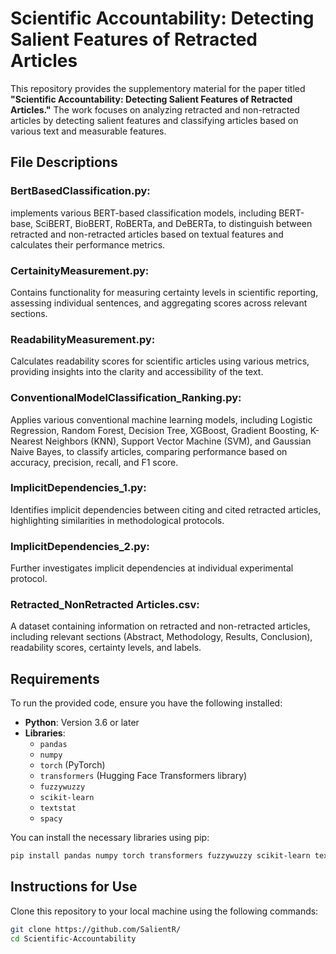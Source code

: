 # Scientific Accountability: Detecting Salient Features of Retracted Articles

This repository provides the supplementory material for the paper titled **"Scientific Accountability: Detecting Salient Features of Retracted Articles."** The work focuses on analyzing retracted and non-retracted articles by detecting salient features and classifying articles based on various text and measurable features.







## File Descriptions
### BertBasedClassification.py: 
implements various BERT-based classification models, including BERT-base, SciBERT, BioBERT, RoBERTa, and DeBERTa, to distinguish between retracted and non-retracted articles based on textual features and calculates their performance metrics.


###  CertainityMeasurement.py: 
Contains functionality for measuring certainty levels in scientific reporting, assessing individual sentences, and aggregating scores across relevant sections.

### ReadabilityMeasurement.py: 
Calculates readability scores for scientific articles using various metrics, providing insights into the clarity and accessibility of the text.

### ConventionalModelClassification_Ranking.py: 
Applies various conventional machine learning models, including Logistic Regression, Random Forest, Decision Tree, XGBoost, Gradient Boosting, K-Nearest Neighbors (KNN), Support Vector Machine (SVM), and Gaussian Naive Bayes, to classify articles, comparing performance based on accuracy, precision, recall, and F1 score.


### ImplicitDependencies_1.py: 
Identifies implicit dependencies between citing and cited retracted articles, highlighting similarities in methodological protocols.

### ImplicitDependencies_2.py: 
Further investigates implicit dependencies at individual experimental protocol.

### Retracted_NonRetracted Articles.csv: 
A dataset containing information on retracted and non-retracted articles, including relevant sections (Abstract, Methodology, Results, Conclusion), readability scores, certainty levels, and labels.


## Requirements

To run the provided code, ensure you have the following installed:

- **Python**: Version 3.6 or later
- **Libraries**: 
  - `pandas`
  - `numpy`
  - `torch` (PyTorch)
  - `transformers` (Hugging Face Transformers library)
  - `fuzzywuzzy`
  - `scikit-learn`
  - `textstat`
  - `spacy`

You can install the necessary libraries using pip:
```bash
pip install pandas numpy torch transformers fuzzywuzzy scikit-learn textstat spacy
```



## Instructions for Use

Clone this repository to your local machine using the following commands:

```bash
git clone https://github.com/SalientR/
cd Scientific-Accountability
```


